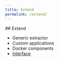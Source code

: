 ```yaml
---
title: Extend
permalink: /extend/
---
```


## Extend

  - Generic extractor
  - Custom applications
  - Docker components
  - [Interface](/extend/interface/)
